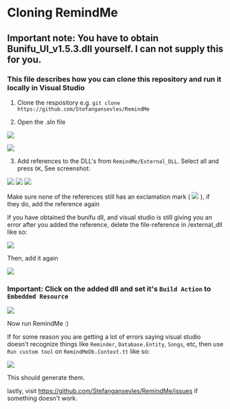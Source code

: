 # Cloning RemindMe

## Important note: You have to obtain Bunifu_UI_v1.5.3.dll yourself. I can not supply this for you.

### This file describes how you can clone this repository and run it locally in Visual Studio

1. Clone the respository e.g. `git clone https://github.com/Stefangansevles/RemindMe`

2. Open the .sln file

![](https://i.imgur.com/tRUBF8g.png)

![](https://i.imgur.com/Cw7V3YO.png)

3. Add references to the DLL's from `RemindMe/External_DLL`. Select all and press `OK`, See screenshot:

![](https://i.imgur.com/hV3qgIp.png) ![](https://i.imgur.com/BOCiWiw.png) ![](https://i.imgur.com/xNrUBQI.png)

Make sure none of the references still has an exclamation mark ( ![](https://i.imgur.com/4RsTCZp.png) ), if they do, add the reference again 

If you have obtained the bunifu dll, and visual studio is still giving you an error after you added the reference, delete the file-reference in /external_dll like so: 

![](https://i.imgur.com/5RogAEi.png)

Then, add it again

![](https://i.imgur.com/U5TtHXB.png)

### Important: Click on the added dll and set it's `Build Action` to `Embedded Resource`

![](https://i.imgur.com/K6wXtKs.png)

Now run RemindMe :)

If for some reason you are getting a lot of errors saying visual studio doesn't recognize things like `Reminder`, `Database.Entity`, `Songs`, etc, then use `Run custom tool` on `RemindMeDb.Context.tt` like so:

![](https://i.imgur.com/qYtNQZX.png)

This should generate them.


lastly, visit https://github.com/Stefangansevles/RemindMe/issues if something doesn't work.
